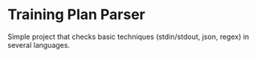 # Training Plan Parser

Simple project that checks basic techniques (stdin/stdout, json, regex) in several languages.
